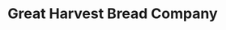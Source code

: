 ---
title: "Great Harvest Bread Company"
url: /pittsburgh/great-harvest-bread-company/
shop: bakery
---